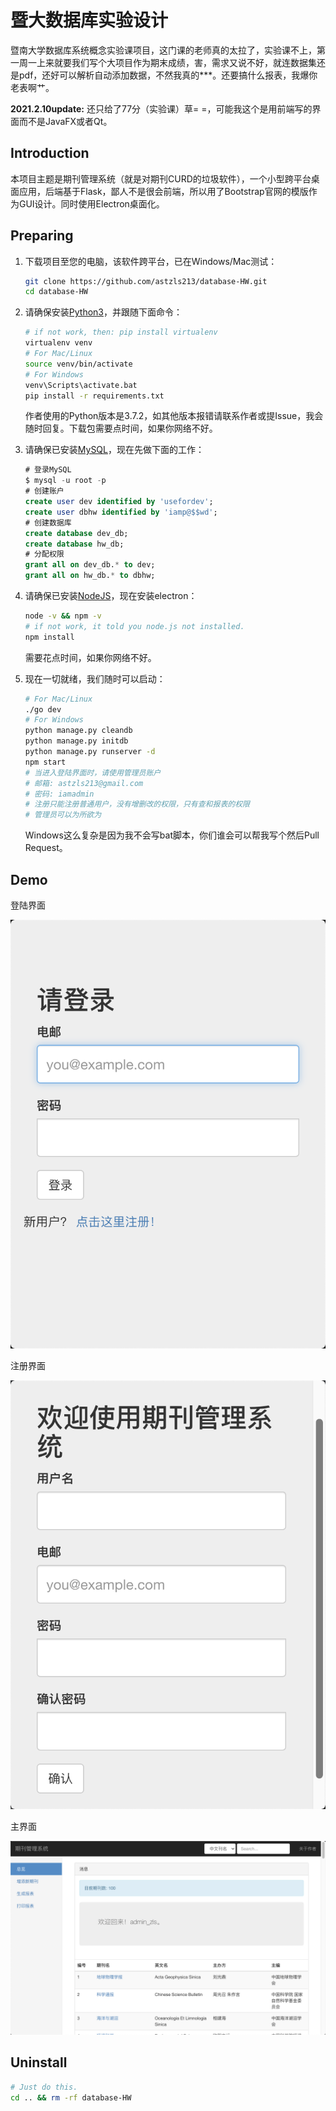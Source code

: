# 暨大数据库实验设计

暨南大学数据库系统概念实验课项目，这门课的老师真的太拉了，实验课不上，第一周一上来就要我们写个大项目作为期末成绩，害，需求又说不好，就连数据集还是pdf，还好可以解析自动添加数据，不然我真的***。还要搞什么报表，我爆你老表啊艹。

**2021.2.10update:** 还只给了77分（实验课）草= =，可能我这个是用前端写的界面而不是JavaFX或者Qt。

## Introduction

本项目主题是期刊管理系统（就是对期刊CURD的垃圾软件），一个小型跨平台桌面应用，后端基于Flask，鄙人不是很会前端，所以用了Bootstrap官网的模版作为GUI设计。同时使用Electron桌面化。

## Preparing

1. 下载项目至您的电脑，该软件跨平台，已在Windows/Mac测试：

   ```bash
   git clone https://github.com/astzls213/database-HW.git
   cd database-HW
   ```
   
2. 请确保安装[Python3](https://www.python.org/downloads/)，并跟随下面命令：

   ```bash
   # if not work, then: pip install virtualenv
   virtualenv venv
   # For Mac/Linux
   source venv/bin/activate
   # For Windows
   venv\Scripts\activate.bat
   pip install -r requirements.txt
   ```

   作者使用的Python版本是3.7.2，如其他版本报错请联系作者或提Issue，我会随时回复。下载包需要点时间，如果你网络不好。

3. 请确保已安装[MySQL]()，现在先做下面的工作：

   ```sql
   # 登录MySQL
   $ mysql -u root -p
   # 创建账户
   create user dev identified by 'usefordev';
   create user dbhw identified by 'iamp@$$wd';
   # 创建数据库
   create database dev_db;
   create database hw_db;
   # 分配权限
   grant all on dev_db.* to dev;
   grant all on hw_db.* to dbhw;
   ```

4. 请确保已安装[NodeJS](https://nodejs.org/en/)，现在安装electron：

   ```bash
   node -v && npm -v
   # if not work, it told you node.js not installed.
   npm install
   ```

   需要花点时间，如果你网络不好。

5. 现在一切就绪，我们随时可以启动：

   ```bash
   # For Mac/Linux
   ./go dev
   # For Windows
   python manage.py cleandb
   python manage.py initdb
   python manage.py runserver -d
   npm start
   # 当进入登陆界面时，请使用管理员账户
   # 邮箱: astzls213@gmail.com
   # 密码: iamadmin
   # 注册只能注册普通用户，没有增删改的权限，只有查和报表的权限
   # 管理员可以为所欲为
   ```

   Windows这么复杂是因为我不会写bat脚本，你们谁会可以帮我写个然后Pull Request。

## Demo

登陆界面

![login](./login.png)

注册界面

![register](./register.png)

主界面

![main](./main.png)

## Uninstall

```bash
# Just do this.
cd .. && rm -rf database-HW
```

